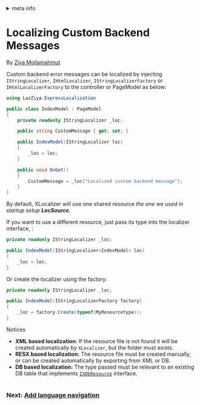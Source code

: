 <!-- meta tags details, will be assigned to meta tags inside header by js -->
<div id="meta-info">
<details><summary>meta info</summary>

> * Title: <i id="md-title">Localizing Custom Backend Messages</i>
> * Keywords: <i id="md-keywords">localization, asp.net-core, backend, error, messages, custom</i>
> * Description: <i id="md-description">Learn how to localize custom backend error messages in Asp.Net Core web app.</i>
> * Author: <i id="md-author">Ziya Mollamahmut</i>
> * Date: <i id="md-date">08-Aug-2020</i>
> * Image: <i id="md-image">https://github.com/LazZiya/Docs/raw/master/XLocalizer/v1.0/images/xlocalizer-logo.png</i>
> * Image-alt: <i id="md-image-alt">XLocalizer Logo</i>
> * Version: <i id="md-version">v1.0</i>

</details>
</div>

# Localizing Custom Backend Messages

By [Ziya Mollamahmut](https://github.com/LazZiya)

Custom backend error messages can be localized by injecting `IStringLocalizer`, `IHtmlLocalizer`, `IStringLocalizerFactory` or `IHtmlLocalizerFactory` to the controller or PageModel as below:

````csharp
using LazZiya.ExpressLocalization

public class IndexModel : PageModel
{
    private readonly IStringLocalizer _loc;

    public string CustomMessage { get; set; }

    public IndexModel(IStringLocalizer loc)
    {
        _loc = loc;
    }

    public void OnGet() 
    {
        CustomMessage = _loc["Localized custom backend message"];
    }
}
````

By default, XLocalizer will use one shared resource _the one we used in startup setup **LocSource**_.

If you want to use a different resource, just pass its type into the localizer interface, :
````csharp
private readonly IStringLocalizer _loc;

public IndexModel(IStringLocalizer<IndexModel> loc)
{
    _loc = loc;
}
```` 

Or create the localizer using the factory:
````csharp
private readonly IStringLocalizer _loc;

public IndexModel(IStringLocalizerFactory factory)
{
    _loc = factory.Create(typeof(MyResourcetype));
}
```` 

Notices
 - **XML based localization:** If the resource file is not found it will be created automatically by `XLocalizer`, but the folder must exists.
 - **RESX based localization:** The resource file must be created manually, or can be created automatically by exporting from XML or DB.
 - **DB based localization:** The type passed must be relevant to an existing DB table that implements [`IXDbResource`][1] interface.


#
### Next: [Add language navigation][2]
#


[1]:https://github.com/LazZiya/XLocalizer.DB/blob/master/XLocalizer.DB/Models/IXDbResource.cs
[2]:language-navigation.md
